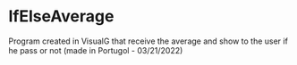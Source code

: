 # IfElseAverage
Program created in VisualG that receive the average and show to the user if he pass or not (made in Portugol - 03/21/2022)
